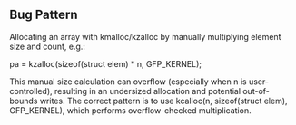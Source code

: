 ## Bug Pattern

Allocating an array with kmalloc/kzalloc by manually multiplying element size and count, e.g.:

pa = kzalloc(sizeof(struct elem) * n, GFP_KERNEL);

This manual size calculation can overflow (especially when n is user-controlled), resulting in an undersized allocation and potential out-of-bounds writes. The correct pattern is to use kcalloc(n, sizeof(struct elem), GFP_KERNEL), which performs overflow-checked multiplication.
